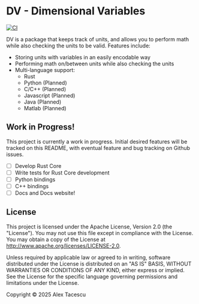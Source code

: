 # DV - Dimensional Variables

[![CI](https://github.com/alextac98/dv/actions/workflows/ci.yml/badge.svg)](https://github.com/alextac98/dv/actions/workflows/ci.yml)

DV is a package that keeps track of units, and allows you to perform math while also checking the units to be valid. Features include:

- Storing units with variables in an easily encodable way
- Performing math on/between units while also checking the units
- Multi-language support:
    - Rust
    - Python (Planned)
    - C/C++ (Planned)
    - Javascript (Planned)
    - Java (Planned)
    - Matlab (Planned)

## Work in Progress!

This project is currently a work in progress. Initial desired features will be tracked on this README, with eventual feature and bug tracking on Github issues.

- [ ] Develop Rust Core
- [ ] Write tests for Rust Core development
- [ ] Python bindings
- [ ] C++ bindings
- [ ] Docs and Docs website!

## License

This project is licensed under the Apache License, Version 2.0 (the "License"). You may not use this file except in compliance with the License. You may obtain a copy of the License at http://www.apache.org/licenses/LICENSE-2.0.

Unless required by applicable law or agreed to in writing, software distributed under the License is distributed on an "AS IS" BASIS, WITHOUT WARRANTIES OR CONDITIONS OF ANY KIND, either express or implied. See the License for the specific language governing permissions and limitations under the License.

Copyright &copy; 2025 Alex Tacescu